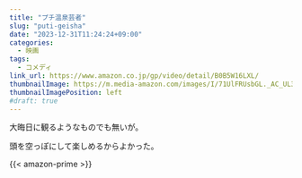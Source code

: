 ```yaml
---
title: "プチ温泉芸者"
slug: "puti-geisha"
date: "2023-12-31T11:24:24+09:00"
categories:
  - 映画
tags:
  - コメディ
link_url: https://www.amazon.co.jp/gp/video/detail/B0B5W16LXL/
thumbnailImage: https://m.media-amazon.com/images/I/71UlFRUsbGL._AC_UL320_.jpg
thumbnailImagePosition: left
#draft: true
---
```

大晦日に観るようなものでも無いが。
<!--more-->
頭を空っぽにして楽しめるからよかった。

{{< amazon-prime >}}
